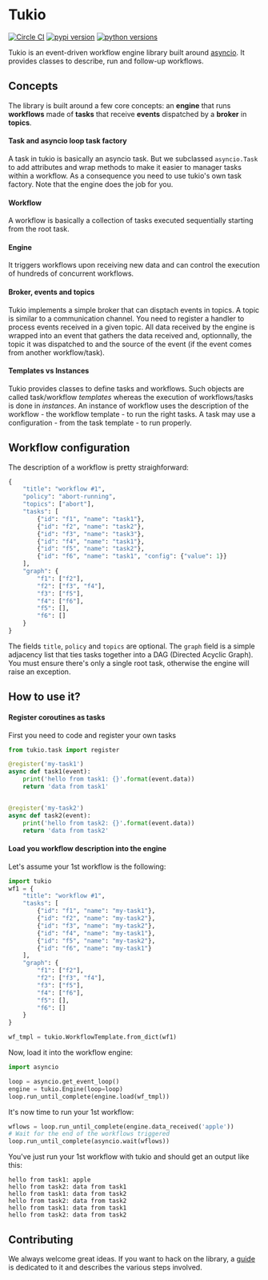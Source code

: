 # Tukio

[![Circle CI](https://img.shields.io/circleci/project/optiflows/tukio/master.svg)](https://circleci.com/gh/optiflows/tukio)
[![pypi version](http://img.shields.io/pypi/v/tukio.svg)](https://pypi.python.org/pypi/tukio)
[![python versions](https://img.shields.io/pypi/pyversions/tukio.svg)](https://pypi.python.org/pypi/tukio/)

Tukio is an event-driven workflow engine library built around [asyncio](https://docs.python.org/3/library/asyncio.html). It provides classes
to describe, run and follow-up workflows.

## Concepts

The library is built around a few core concepts: an **engine** that runs
**workflows** made of **tasks** that receive **events** dispatched by a
**broker** in **topics**.

#### Task and asyncio loop task factory
A task in tukio is basically an asyncio task. But we subclassed `asyncio.Task`
to add attributes and wrap methods to make it easier to manager tasks within a
workflow.
As a consequence you need to use tukio's own task factory. Note that the engine
does the job for you.

#### Workflow
A workflow is basically a collection of tasks executed sequentially starting
from the root task.

#### Engine
It triggers workflows upon receiving new data and can control the execution of
hundreds of concurrent workflows.

#### Broker, events and topics
Tukio implements a simple broker that can disptach events in topics. A topic
is similar to a communication channel. You need to register a handler to
process events received in a given topic.
All data received by the engine is wrapped into an event that gathers the data
received and, optionnally, the topic it was dispatched to and the source of the
event (if the event comes from another workflow/task).

#### Templates vs Instances
Tukio provides classes to define tasks and workflows. Such objects are called
task/workflow _templates_ whereas the execution of workflows/tasks is done in
_instances_. An instance of workflow uses the description of the workflow - the
workflow template - to run the right tasks. A task may use a configuration -
from the task template - to run properly.

## Workflow configuration

The description of a workflow is pretty straighforward:
```python
{
    "title": "workflow #1",
    "policy": "abort-running",
    "topics": ["abort"],
    "tasks": [
        {"id": "f1", "name": "task1"},
        {"id": "f2", "name": "task2"},
        {"id": "f3", "name": "task3"},
        {"id": "f4", "name": "task1"},
        {"id": "f5", "name": "task2"},
        {"id": "f6", "name": "task1", "config": {"value": 1}}
    ],
    "graph": {
        "f1": ["f2"],
        "f2": ["f3", "f4"],
        "f3": ["f5"],
        "f4": ["f6"],
        "f5": [],
        "f6": []
    }
}
```
The fields `title`, `policy` and `topics` are optional. The `graph` field is a
simple adjacency list that ties tasks together into a DAG (Directed Acyclic
Graph). You must ensure there's only a single root task, otherwise the engine
will raise an exception.

## How to use it?

#### Register coroutines as tasks
First you need to code and register your own tasks
```python
from tukio.task import register

@register('my-task1')
async def task1(event):
    print('hello from task1: {}'.format(event.data))
    return 'data from task1'


@register('my-task2')
async def task2(event):
    print('hello from task2: {}'.format(event.data))
    return 'data from task2'
```

#### Load you workflow description into the engine

Let's assume your 1st workflow is the following:
```python
import tukio
wf1 = {
    "title": "workflow #1",
    "tasks": [
        {"id": "f1", "name": "my-task1"},
        {"id": "f2", "name": "my-task2"},
        {"id": "f3", "name": "my-task2"},
        {"id": "f4", "name": "my-task1"},
        {"id": "f5", "name": "my-task2"},
        {"id": "f6", "name": "my-task1"}
    ],
    "graph": {
        "f1": ["f2"],
        "f2": ["f3", "f4"],
        "f3": ["f5"],
        "f4": ["f6"],
        "f5": [],
        "f6": []
    }
}

wf_tmpl = tukio.WorkflowTemplate.from_dict(wf1)
```

Now, load it into the workflow engine:
```python
import asyncio

loop = asyncio.get_event_loop()
engine = tukio.Engine(loop=loop)
loop.run_until_complete(engine.load(wf_tmpl))
```

It's now time to run your 1st workflow:
```python
wflows = loop.run_until_complete(engine.data_received('apple'))
# Wait for the end of the workflows triggered
loop.run_until_complete(asyncio.wait(wflows))
```

You've just run your 1st workflow with tukio and should get an output like this:
```
hello from task1: apple
hello from task2: data from task1
hello from task1: data from task2
hello from task2: data from task2
hello from task1: data from task1
hello from task2: data from task2
```

## Contributing

We always welcome great ideas. If you want to hack on the library, a [guide](CONTRIBUTING.md) is dedicated to it and describes the various steps involved.
